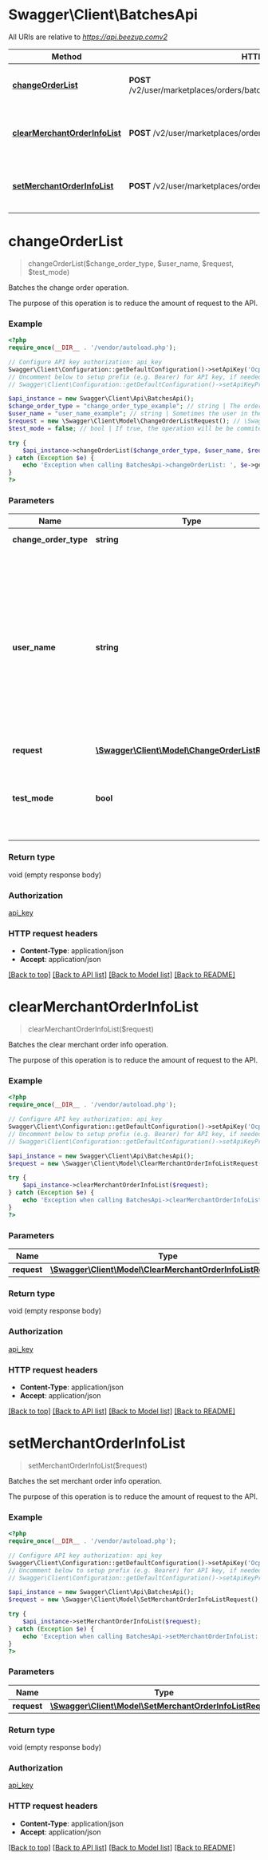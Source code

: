 # Swagger\Client\BatchesApi

All URIs are relative to *https://api.beezup.comv2*

Method | HTTP request | Description
------------- | ------------- | -------------
[**changeOrderList**](BatchesApi.md#changeOrderList) | **POST** /v2/user/marketplaces/orders/batches/changeOrders/{changeOrderType} | Batches the change order operation.
[**clearMerchantOrderInfoList**](BatchesApi.md#clearMerchantOrderInfoList) | **POST** /v2/user/marketplaces/orders/batches/clearMerchantOrderInfos | Batches the clear merchant order info operation.
[**setMerchantOrderInfoList**](BatchesApi.md#setMerchantOrderInfoList) | **POST** /v2/user/marketplaces/orders/batches/setMerchantOrderInfos | Batches the set merchant order info operation.


# **changeOrderList**
> changeOrderList($change_order_type, $user_name, $request, $test_mode)

Batches the change order operation.

The purpose of this  operation is to reduce the amount of request to the API.

### Example
```php
<?php
require_once(__DIR__ . '/vendor/autoload.php');

// Configure API key authorization: api_key
Swagger\Client\Configuration::getDefaultConfiguration()->setApiKey('Ocp-Apim-Subscription-Key', 'YOUR_API_KEY');
// Uncomment below to setup prefix (e.g. Bearer) for API key, if needed
// Swagger\Client\Configuration::getDefaultConfiguration()->setApiKeyPrefix('Ocp-Apim-Subscription-Key', 'Bearer');

$api_instance = new Swagger\Client\Api\BatchesApi();
$change_order_type = "change_order_type_example"; // string | The order change type
$user_name = "user_name_example"; // string | Sometimes the user in the e-commerce application is not the same than the subscription key you indicate in your settings. We recommand you to indicate the login of the user in your appplication.
$request = new \Swagger\Client\Model\ChangeOrderListRequest(); // \Swagger\Client\Model\ChangeOrderListRequest | 
$test_mode = false; // bool | If true, the operation will be be commited. But the validation will be taken in account.

try {
    $api_instance->changeOrderList($change_order_type, $user_name, $request, $test_mode);
} catch (Exception $e) {
    echo 'Exception when calling BatchesApi->changeOrderList: ', $e->getMessage(), PHP_EOL;
}
?>
```

### Parameters

Name | Type | Description  | Notes
------------- | ------------- | ------------- | -------------
 **change_order_type** | **string**| The order change type |
 **user_name** | **string**| Sometimes the user in the e-commerce application is not the same than the subscription key you indicate in your settings. We recommand you to indicate the login of the user in your appplication. |
 **request** | [**\Swagger\Client\Model\ChangeOrderListRequest**](../Model/\Swagger\Client\Model\ChangeOrderListRequest.md)|  |
 **test_mode** | **bool**| If true, the operation will be be commited. But the validation will be taken in account. | [optional] [default to false]

### Return type

void (empty response body)

### Authorization

[api_key](../../README.md#api_key)

### HTTP request headers

 - **Content-Type**: application/json
 - **Accept**: application/json

[[Back to top]](#) [[Back to API list]](../../README.md#documentation-for-api-endpoints) [[Back to Model list]](../../README.md#documentation-for-models) [[Back to README]](../../README.md)

# **clearMerchantOrderInfoList**
> clearMerchantOrderInfoList($request)

Batches the clear merchant order info operation.

The purpose of this  operation is to reduce the amount of request to the API.

### Example
```php
<?php
require_once(__DIR__ . '/vendor/autoload.php');

// Configure API key authorization: api_key
Swagger\Client\Configuration::getDefaultConfiguration()->setApiKey('Ocp-Apim-Subscription-Key', 'YOUR_API_KEY');
// Uncomment below to setup prefix (e.g. Bearer) for API key, if needed
// Swagger\Client\Configuration::getDefaultConfiguration()->setApiKeyPrefix('Ocp-Apim-Subscription-Key', 'Bearer');

$api_instance = new Swagger\Client\Api\BatchesApi();
$request = new \Swagger\Client\Model\ClearMerchantOrderInfoListRequest(); // \Swagger\Client\Model\ClearMerchantOrderInfoListRequest | 

try {
    $api_instance->clearMerchantOrderInfoList($request);
} catch (Exception $e) {
    echo 'Exception when calling BatchesApi->clearMerchantOrderInfoList: ', $e->getMessage(), PHP_EOL;
}
?>
```

### Parameters

Name | Type | Description  | Notes
------------- | ------------- | ------------- | -------------
 **request** | [**\Swagger\Client\Model\ClearMerchantOrderInfoListRequest**](../Model/\Swagger\Client\Model\ClearMerchantOrderInfoListRequest.md)|  |

### Return type

void (empty response body)

### Authorization

[api_key](../../README.md#api_key)

### HTTP request headers

 - **Content-Type**: application/json
 - **Accept**: application/json

[[Back to top]](#) [[Back to API list]](../../README.md#documentation-for-api-endpoints) [[Back to Model list]](../../README.md#documentation-for-models) [[Back to README]](../../README.md)

# **setMerchantOrderInfoList**
> setMerchantOrderInfoList($request)

Batches the set merchant order info operation.

The purpose of this  operation is to reduce the amount of request to the API.

### Example
```php
<?php
require_once(__DIR__ . '/vendor/autoload.php');

// Configure API key authorization: api_key
Swagger\Client\Configuration::getDefaultConfiguration()->setApiKey('Ocp-Apim-Subscription-Key', 'YOUR_API_KEY');
// Uncomment below to setup prefix (e.g. Bearer) for API key, if needed
// Swagger\Client\Configuration::getDefaultConfiguration()->setApiKeyPrefix('Ocp-Apim-Subscription-Key', 'Bearer');

$api_instance = new Swagger\Client\Api\BatchesApi();
$request = new \Swagger\Client\Model\SetMerchantOrderInfoListRequest(); // \Swagger\Client\Model\SetMerchantOrderInfoListRequest | 

try {
    $api_instance->setMerchantOrderInfoList($request);
} catch (Exception $e) {
    echo 'Exception when calling BatchesApi->setMerchantOrderInfoList: ', $e->getMessage(), PHP_EOL;
}
?>
```

### Parameters

Name | Type | Description  | Notes
------------- | ------------- | ------------- | -------------
 **request** | [**\Swagger\Client\Model\SetMerchantOrderInfoListRequest**](../Model/\Swagger\Client\Model\SetMerchantOrderInfoListRequest.md)|  |

### Return type

void (empty response body)

### Authorization

[api_key](../../README.md#api_key)

### HTTP request headers

 - **Content-Type**: application/json
 - **Accept**: application/json

[[Back to top]](#) [[Back to API list]](../../README.md#documentation-for-api-endpoints) [[Back to Model list]](../../README.md#documentation-for-models) [[Back to README]](../../README.md)

